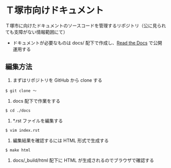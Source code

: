 # Ｔ塚市向けドキュメント

Ｔ塚市に向けたドキュメントのソースコードを管理するリポジトリ（公に見られても支障がない情報範囲にて）

- ドキュメントが必要なものは docs/ 配下で作成し、[Read the Docs](http://tzuka.readthedocs.io/) で公開運用する


## 編集方法

1. まずはリポジトリを GitHub から clone する
```
$ git clone 〜
```
1. docs 配下で作業をする
```
$ cd ./docs
```
1. *.rst ファイルを編集する
```
$ vim index.rst
```
1. 編集結果を確認するには HTML 形式で生成する
```
$ make html
```
1. docs/_build/html 配下に HTML が生成されるのでブラウザで確認する

